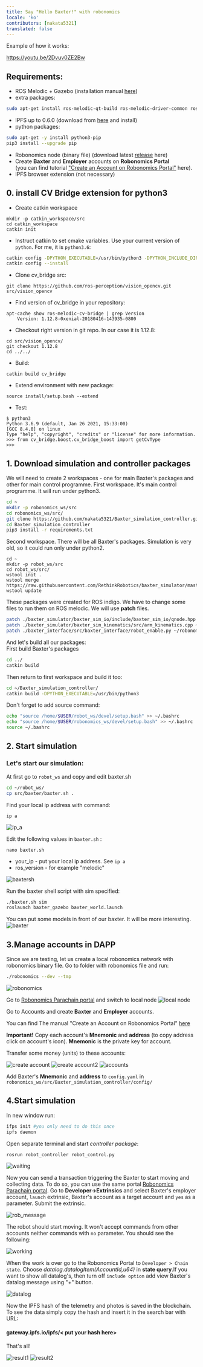 ```yaml
---
title: Say "Hello Baxter!" with robonomics 
locale: 'ko' 
contributors: [nakata5321]
translated: false
---
```

Example of how it works:

https://youtu.be/2Dvuv0ZE2Bw


## Requirements:

 - ROS Melodic + Gazebo (installation manual [here][db2])  
 - extra packages:
```sh
sudo apt-get install ros-melodic-qt-build ros-melodic-driver-common ros-melodic-gazebo-ros-control ros-melodic-gazebo-ros-pkgs ros-melodic-ros-control ros-melodic-control-toolbox ros-melodic-realtime-tools ros-melodic-ros-controllers ros-melodic-xacro python-wstool ros-melodic-tf-conversions ros-melodic-kdl-parser python-wstool python-catkin-tools qt4-default
```
- IPFS up to 0.6.0 (download from [here][db3] and install)
- python packages:
```sh
sudo apt-get -y install python3-pip
pip3 install --upgrade pip
```
 - Robonomics node (binary file) (download latest [release][db4] here)
 - Create __Baxter__ and __Employer__ accounts  on **Robonomics Portal**  
 (you can find tutorial ["Create an Account on Robonomics Portal"][db8] here).
 - IPFS browser extension (not necessary)

## 0. install CV Bridge extension for python3

 - Create catkin workspace
```shell
mkdir -p catkin_workspace/src
cd catkin_workspace
catkin init
```

 - Instruct catkin to set cmake variables. Use your current version of `python`. For me, it is `python3.6`:
```sh
catkin config -DPYTHON_EXECUTABLE=/usr/bin/python3 -DPYTHON_INCLUDE_DIR=/usr/include/python3.6m -DPYTHON_LIBRARY=/usr/lib/x86_64-linux-gnu/libpython3.6m.so
catkin config --install
```

 - Clone cv_bridge src:
```shell
git clone https://github.com/ros-perception/vision_opencv.git src/vision_opencv
```

 - Find version of cv_bridge in your repository:
```shell
apt-cache show ros-melodic-cv-bridge | grep Version
    Version: 1.12.8-0xenial-20180416-143935-0800
```

 - Checkout right version in git repo. In our case it is 1.12.8:
```shell
cd src/vision_opencv/
git checkout 1.12.8
cd ../../
```

 - Build:
```shell
catkin build cv_bridge
```

 - Extend environment with new package:

```shell
source install/setup.bash --extend
``` 
 - Test:
```shell
$ python3
Python 3.6.9 (default, Jan 26 2021, 15:33:00) 
[GCC 8.4.0] on linux
Type "help", "copyright", "credits" or "license" for more information.
>>> from cv_bridge.boost.cv_bridge_boost import getCvType
>>>
```

## 1. Download simulation and controller packages
We will need to create 2 workspaces - one for main Baxter's packages and other for main control programme.
First workspace. It's main control programme. It will run under python3.

```sh
cd ~
mkdir -p robonomics_ws/src
cd robonomics_ws/src/
git clone https://github.com/nakata5321/Baxter_simulation_controller.git
cd Baxter_simulation_controller
pip3 install -r requirements.txt
```
Second workspace. There will be all Baxter's packages. Simulation is very old, so it could run only under python2.
```shell
cd ~
mkdir -p robot_ws/src
cd robot_ws/src/
wstool init .
wstool merge https://raw.githubusercontent.com/RethinkRobotics/baxter_simulator/master/baxter_simulator.rosinstall
wstool update
```
These packages were created for ROS indigo. We have to change some files to run them on ROS melodic.
We will use **patch** files.
```sh
patch ./baxter_simulator/baxter_sim_io/include/baxter_sim_io/qnode.hpp ~/robonomics_ws/src/Baxter_simulation_controller/patch/qnode_patch
patch ./baxter_simulator/baxter_sim_kinematics/src/arm_kinematics.cpp ~/robonomics_ws/src/Baxter_simulation_controller/patch/arm_patch
patch ./baxter_interface/src/baxter_interface/robot_enable.py ~/robonomics_ws/src/Baxter_simulation_controller/patch/interface_patch
```
And let's build  all our packages:  
First build Baxter's packages
```sh
cd ../
catkin build
```
Then return to first workspace and build it too:
```sh
cd ~/Baxter_simulation_controller/
catkin build -DPYTHON_EXECUTABLE=/usr/bin/python3
```
Don't forget to add source command:

```sh
echo "source /home/$USER/robot_ws/devel/setup.bash" >> ~/.bashrc
echo "source /home/$USER/robonomics_ws/devel/setup.bash" >> ~/.bashrc
source ~/.bashrc
```  


## 2. Start simulation
### Let's start our simulation:
At first go to `robot_ws` and copy and edit baxter.sh
```sh
cd ~/robot_ws/
cp src/baxter/baxter.sh .
```
Find your local ip address with command:
```
ip a
```
![ip_a][im14]

Edit the following values in `baxter.sh` :
```
nano baxter.sh
```

- your_ip - put your local ip address. See `ip a`
- ros_version - for example "melodic"

![baxtersh][im15]

Run the baxter shell script with sim specified:
```sh
./baxter.sh sim
roslaunch baxter_gazebo baxter_world.launch
```
You can put some models in front of our baxter. It will be more interesting.
![baxter][im2]

## 3.Manage accounts in DAPP

Since we are testing, let us create a local robonomics network with robonomics binary file. Go to folder with robonomics file and run:
```sh
./robonomics --dev --tmp
```
![robonomics][im3]

Go to [Robonomics Parachain portal][db5] and switch to local node
![local node][im4]

Go to Accounts and create __Baxter__ and __Employer__ accounts.

You can find The manual "Create an Account on Robonomics Portal" [here][db8]

__Important!__ Copy each account's **Mnemonic** and **address** (to copy address click on account's icon). **Mnemonic** is the private key for account.

Transfer some money (units) to these accounts:

![create account][im5]
![create account2][im16]
![accounts][im6]

Add Baxter's **Mnemonic** and **address** to `config.yaml` in `robonomics_ws/src/Baxter_simulation_controller/config/`

## 4.Start simulation

In new window run:
```sh
ifps init #you only need to do this once
ipfs daemon
```
Open separate terminal and start *controller package*:
```sh
rosrun robot_controller robot_control.py
```
![waiting][im7]

Now you can send a transaction triggering the Baxter to start moving and collecting data. To do so, you can use the same portal [Robonomics Parachain portal][db5]. Go to **Developer->Extrinsics** and select Baxter's employer account, `launch` extrinsic, Baxter's account as a target account and `yes` as a parameter. Submit the extrinsic.


![rob_message][im8]

The robot should start moving. It won't accept commands from other accounts neither commands with `no` parameter.
You should see the following:

![working][im9]

When the work is over go to the Robonomics Portal to `Developer > Chain state`. Choose *datalog.datalogItem(AccountId,u64)* in **state query**.If you want to show all datalog's, then turn off `include option` add view Baxter's datalog message using "+" button.

![datalog][im10]

Now the IPFS hash of the telemetry and photos is saved in the blockchain. To see the data simply copy the hash and insert it in the search bar with URL:  
#### gateway.ipfs.io/ipfs/< put your hash here>



That's all!

![result1][im12]
![result2][im13]


[db2]: <http://wiki.ros.org/melodic/Installation>
[db3]: <https://dist.ipfs.io/go-ipfs/v0.6.0/go-ipfs_v0.6.0_linux-386.tar.gz>
[db4]: <https://github.com/airalab/robonomics/releases>
[im1]: <../images/baxter_demo/empty_world.jpg>
[im2]: <../images/baxter_demo/baxter_simulation.jpg>
[im3]: <../images/baxter_demo/robonomics.jpg>
[db5]: <https://polkadot.js.org/apps/?rpc=wss%3A%2F%2Fkusama.rpc.robonomics.network%2F#/>
[im4]: <../images/baxter_demo/local_node.jpg>
[im5]: <../images/baxter_demo/create_account.jpg>
[im6]: <../images/baxter_demo/accounts.jpg>
[im7]: <../images/baxter_demo/waiting.jpg>
[db6]: <https://wiki.robonomics.network/docs/rio-overview/>
[im8]: <../images/baxter_demo/rob_message.jpg>
[im9]: <../images/baxter_demo/working.jpg>
[im10]: <../images/baxter_demo/datalog.jpg>
[im11]: <../images/baxter_demo/ipfs.jpg>
[im12]: <../images/baxter_demo/result1.jpg>
[im13]: <../images/baxter_demo/result2.jpg>
[im14]: <../images/baxter_demo/ip_a.png>
[im15]: <../images/baxter_demo/baxter_sh.jpg>
[im16]: <../images/baxter_demo/create_account2.jpg>
[db8]: <https://wiki.robonomics.network/docs/create-account-in-dapp/>